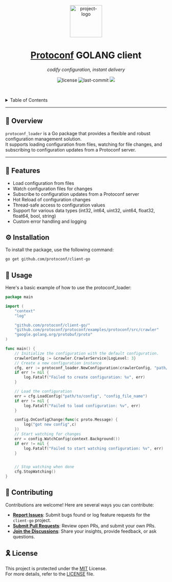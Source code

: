 <p align="center">
  <img src="https://camo.githubusercontent.com/cd8f010b18b0a33d15b48fe7e5c81d0ddc94f7412509c7c99162b6e12755024a/68747470733a2f2f70726f746f636f6e662e6769746875622e696f2f70726f746f636f6e662f6173736574732f70726f746f636f6e665f6e65772e737667" width="100" alt="project-logo">
</p>
<p align="center">
    <h1 align="center"><a href="https://github.com/protoconf/protoconf">Protoconf</a> GOLANG client</h1>
</p>

<p align="center">
    <em>codify configuration, instant delivery</em>
</p>
<p align="center">
	<img src="https://img.shields.io/github/license/protoconf/client-go?style=default&logo=opensourceinitiative&logoColor=white&color=0080ff" alt="license">
	<img src="https://img.shields.io/github/last-commit/protoconf/client-go?style=default&logo=git&logoColor=white&color=0080ff" alt="last-commit">
    <img src="https://codecov.io/gh/protoconf/client-go/graph/badge.svg?token=OSiGAMlJMN)](https://codecov.io/gh/protoconf/client-go">
<p align="center">
	<!-- default option, no dependency badges. -->
</p>

<br><!-- TABLE OF CONTENTS -->

<details>
  <summary>Table of Contents</summary><br>

- [📍 Overview](#-overview)
- [🧩 Features](#-features)
- [⚙️ Installation](#️-installation)
- [🤖 Usage](#-usage)
- [🤝 Contributing](#-contributing)
- [🎗 License](#-license)
</details>
<hr>

## 📍 Overview

`protoconf_loader` is a Go package that provides a flexible and robust configuration management solution.
<br>
It supports loading configuration from files, watching for file changes, and subscribing to configuration updates from a Protoconf server.

---

## 🧩 Features

- Load configuration from files
- Watch configuration files for changes
- Subscribe to configuration updates from a Protoconf server
- Hot Reload of configuration changes
- Thread-safe access to configuration values
- Support for various data types (int32, int64, uint32, uint64, float32, float64, bool, string)
- Custom error handling and logging

## ⚙️ Installation

To install the package, use the following command:

```bash
go get github.com/protoconf/client-go
```

## 🤖 Usage

Here's a basic example of how to use the protoconf_loader:

```go
package main

import (
    "context"
    "log"

    "github.com/protoconf/client-go/"
    "github.com/protoconf/protoconf/examples/protoconf/src/crawler"
    "google.golang.org/protobuf/proto"
)

func main() {
    // Initialize the configuration with the default configuration.
    crawlerConfig := &crawler.CrawlerService{LogLevel: 3}
    // Create a new configuration instance
    cfg, err := protoconf_loader.NewConfiguration(crawlerConfig, "path/to/config")
    if err != nil {
        log.Fatalf("Failed to create configuration: %v", err)
    }

    // Load the configuration
    err = cfg.LoadConfig("path/to/config", "config_file_name")
    if err != nil {
        log.Fatalf("Failed to load configuration: %v", err)
    }

    config.OnConfigChange(func(c proto.Message) {
		log("got new config",c)
	})
    // Start watching for changes
    err = config.WatchConfig(context.Background())
    if err != nil {
        log.Fatalf("Failed to start watching configuration: %v", err)
    }


    // Stop watching when done
    cfg.StopWatching()
}
```

## 🤝 Contributing

Contributions are welcome! Here are several ways you can contribute:

- **[Report Issues](https://github.com/protoconf/client-go/issues)**: Submit bugs found or log feature requests for the `client-go` project.
- **[Submit Pull Requests](https://github.com/protoconf/client-go/blob/main/CONTRIBUTING.md)**: Review open PRs, and submit your own PRs.
- **[Join the Discussions](https://discord.protoconf.sh/)**: Share your insights, provide feedback, or ask questions.

## 🎗 License

This project is protected under the [MIT](https://choosealicense.com/licenses/mit/) License.<br>
For more details, refer to the [LICENSE](https://github.com/protoconf/client-go/blob/main/LICENSE) file.
